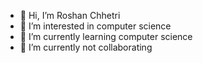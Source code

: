 - 👋 Hi, I’m Roshan Chhetri
- 👀 I’m interested in computer science
- 🌱 I’m currently learning computer science
- 💞️ I’m currently not collaborating 
<!---
Terabro/Terabro is a ✨ special ✨ repository because its `README.md` (this file) appears on your GitHub profile.
You can click the Preview link to take a look at your changes.
--->
